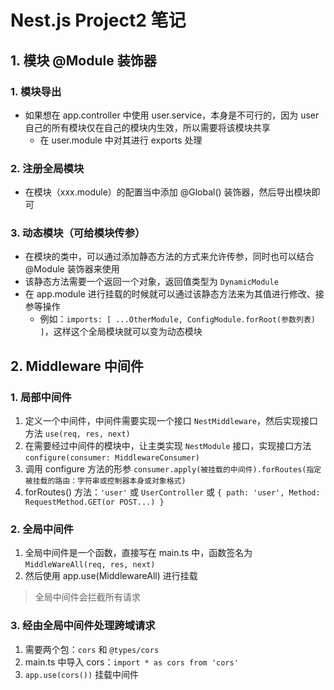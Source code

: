 # Nest.js Project2 笔记

## 1. 模块 @Module 装饰器

### 1. 模块导出

- 如果想在 app.controller 中使用 user.service，本身是不可行的，因为 user 自己的所有模块仅在自己的模块内生效，所以需要将该模块共享
  - 在 user.module 中对其进行 exports 处理

### 2. 注册全局模块

- 在模块（xxx.module）的配置当中添加 @Global() 装饰器，然后导出模块即可

### 3. 动态模块（可给模块传参）

- 在模块的类中，可以通过添加静态方法的方式来允许传参，同时也可以结合 @Module 装饰器来使用
- 该静态方法需要一个返回一个对象，返回值类型为 `DynamicModule`
- 在 app.module 进行挂载的时候就可以通过该静态方法来为其值进行修改、接参等操作
  - 例如：`imports: [ ...OtherModule, ConfigModule.forRoot(参数列表) ]`，这样这个全局模块就可以变为动态模块

## 2. Middleware 中间件

### 1. 局部中间件

1. 定义一个中间件，中间件需要实现一个接口 `NestMiddleware`，然后实现接口方法 `use(req, res, next)`
2. 在需要经过中间件的模块中，让主类实现 `NestModule` 接口，实现接口方法 `configure(consumer: MiddlewareConsumer)`
3. 调用 configure 方法的形参 `consumer.apply(被挂载的中间件).forRoutes(指定被挂载的路由：字符串或控制器本身或对象格式)`
4. forRoutes() 方法：`'user'` 或 `UserController` 或 `{ path: 'user', Method: RequestMethod.GET(or POST...) }`

### 2. 全局中间件

1. 全局中间件是一个函数，直接写在 main.ts 中，函数签名为 `MiddleWareAll(req, res, next)`
2. 然后使用 app.use(MiddlewareAll) 进行挂载

> 全局中间件会拦截所有请求

### 3. 经由全局中间件处理跨域请求

1. 需要两个包：`cors` 和 `@types/cors`
2. main.ts 中导入 cors：`import * as cors from 'cors'`
3. `app.use(cors())` 挂载中间件

